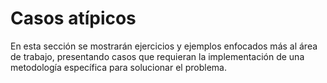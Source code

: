 ﻿# Casos atípicos

En esta sección se mostrarán ejercicios y ejemplos enfocados más al área de trabajo, presentando casos que requieran la implementación de una metodología específica para solucionar el problema.
